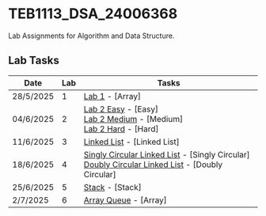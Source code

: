 # TEB1113_DSA_24006368

Lab Assignments for Algorithm and Data Structure.

## Lab Tasks

| Date       | Lab | Tasks                                                                                                            |
|------------|-----|------------------------------------------------------------------------------------------------------------------|
| 28/5/2025  | 1   | [Lab 1](https://github.com/fahmikmrlzm/noya/blob/main/Projects/Lab%201/22012016_Fahmi_L1.txt) - [Array]           |
| 04/6/2025  | 2   | [Lab 2 Easy](https://github.com/fahmikmrlzm/noya/blob/main/Projects/Lab%202/22012016_Fahmi_L2_easy.txt) - [Easy] <br> [Lab 2 Medium](https://github.com/fahmikmrlzm/noya/blob/main/Projects/Lab%202/22012016_Fahmi_L2_Medium.txt) - [Medium] <br> [Lab 2 Hard](https://github.com/fahmikmrlzm/noya/blob/main/Projects/Lab%202/22012016_Fahmi_L2_Hard.txt) - [Hard] |
| 11/6/2025  | 3   | [Linked List](https://github.com/fahmikmrlzm/noya/blob/main/Projects/Lab%203/22012016_Fahmi_L3.txt) - [Linked List] |
| 18/6/2025  | 4   | [Singly Circular Linked List](https://github.com/fahmikmrlzm/noya/blob/main/Projects/Lab%204/22012016_Fahmi_L4_SinglyCircular.txt) - [Singly Circular] <br> [Doubly Circular Linked List](https://github.com/fahmikmrlzm/noya/blob/main/Projects/Lab%204/22012016_Fahmi_L4_DoublyCircular.txt) - [Doubly Circular] |}
| 25/6/2025  | 5   | [Stack](https://github.com/fahmikmrlzm/noya/blob/main/Projects/Lab%205/22012016_Fahmi_L5.txt) - [Stack]            |
| 2/7/2025   | 6   | [Array Queue](https://github.com/fahmikmrlzm/noya/blob/main/Projects/Lab%206/22012016_Fahmi_L6_ArrayQueue.txt) - [Array] |
